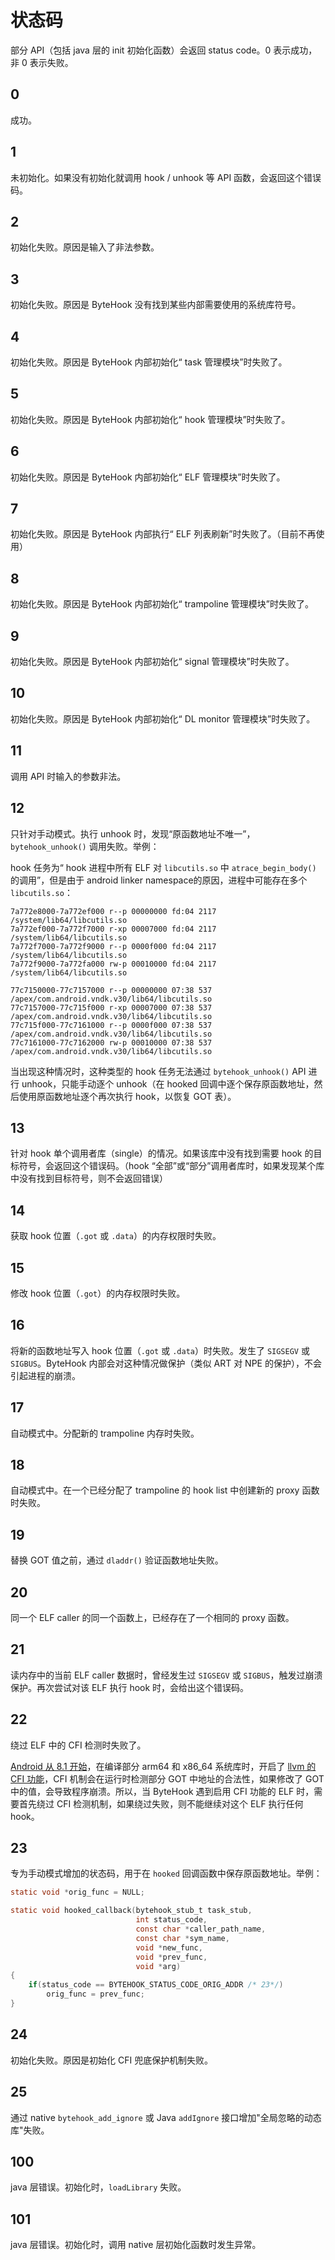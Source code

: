 # 状态码


部分 API（包括 java 层的 init 初始化函数）会返回 status code。0 表示成功，非 0 表示失败。

## 0

成功。

## 1

未初始化。如果没有初始化就调用 hook / unhook 等 API 函数，会返回这个错误码。

## 2

初始化失败。原因是输入了非法参数。

## 3

初始化失败。原因是 ByteHook 没有找到某些内部需要使用的系统库符号。

## 4

初始化失败。原因是 ByteHook 内部初始化“ task 管理模块”时失败了。

## 5

初始化失败。原因是 ByteHook 内部初始化“ hook 管理模块”时失败了。

## 6

初始化失败。原因是 ByteHook 内部初始化“ ELF 管理模块”时失败了。

## 7

初始化失败。原因是 ByteHook 内部执行“ ELF 列表刷新”时失败了。（目前不再使用）

## 8

初始化失败。原因是 ByteHook 内部初始化“ trampoline 管理模块”时失败了。

## 9

初始化失败。原因是 ByteHook 内部初始化“ signal 管理模块”时失败了。

## 10

初始化失败。原因是 ByteHook 内部初始化“ DL monitor 管理模块”时失败了。

## 11

调用 API 时输入的参数非法。

## 12

只针对手动模式。执行 unhook 时，发现“原函数地址不唯一”，`bytehook_unhook()` 调用失败。举例：

hook 任务为“ hook 进程中所有 ELF 对 `libcutils.so` 中 `atrace_begin_body()` 的调用”，但是由于 android linker namespace的原因，进程中可能存在多个 `libcutils.so`：

```shell title="/proc/self/maps"
7a772e8000-7a772ef000 r--p 00000000 fd:04 2117  /system/lib64/libcutils.so
7a772ef000-7a772f7000 r-xp 00007000 fd:04 2117  /system/lib64/libcutils.so
7a772f7000-7a772f9000 r--p 0000f000 fd:04 2117  /system/lib64/libcutils.so
7a772f9000-7a772fa000 rw-p 00010000 fd:04 2117  /system/lib64/libcutils.so

77c7150000-77c7157000 r--p 00000000 07:38 537   /apex/com.android.vndk.v30/lib64/libcutils.so
77c7157000-77c715f000 r-xp 00007000 07:38 537   /apex/com.android.vndk.v30/lib64/libcutils.so
77c715f000-77c7161000 r--p 0000f000 07:38 537   /apex/com.android.vndk.v30/lib64/libcutils.so
77c7161000-77c7162000 rw-p 00010000 07:38 537   /apex/com.android.vndk.v30/lib64/libcutils.so
```

当出现这种情况时，这种类型的 hook 任务无法通过 `bytehook_unhook()` API 进行 unhook，只能手动逐个 unhook（在 hooked 回调中逐个保存原函数地址，然后使用原函数地址逐个再次执行 hook，以恢复 GOT 表）。

## 13
针对 hook 单个调用者库（single）的情况。如果该库中没有找到需要 hook 的目标符号，会返回这个错误码。（hook “全部”或“部分”调用者库时，如果发现某个库中没有找到目标符号，则不会返回错误）

## 14

获取 hook 位置（`.got` 或 `.data`）的内存权限时失败。

## 15

修改 hook 位置（`.got`）的内存权限时失败。

## 16

将新的函数地址写入 hook 位置（`.got` 或 `.data`）时失败。发生了 `SIGSEGV` 或 `SIGBUS`。ByteHook 内部会对这种情况做保护（类似 ART 对 NPE 的保护），不会引起进程的崩溃。

## 17

自动模式中。分配新的 trampoline 内存时失败。

## 18

自动模式中。在一个已经分配了 trampoline 的 hook list 中创建新的 proxy 函数时失败。

## 19

替换 GOT 值之前，通过 `dladdr()` 验证函数地址失败。

## 20

同一个 ELF caller 的同一个函数上，已经存在了一个相同的 proxy 函数。

## 21

读内存中的当前 ELF caller 数据时，曾经发生过 `SIGSEGV` 或 `SIGBUS`，触发过崩溃保护。再次尝试对该 ELF 执行 hook 时，会给出这个错误码。

## 22

绕过 ELF 中的 CFI 检测时失败了。

[Android 从 8.1 开始](https://source.android.com/devices/tech/debug/cfi)，在编译部分 arm64 和 x86_64 系统库时，开启了 [llvm 的 CFI 功能](https://clang.llvm.org/docs/ControlFlowIntegrity.html)，CFI 机制会在运行时检测部分 GOT 中地址的合法性，如果修改了 GOT 中的值，会导致程序崩溃。所以，当 ByteHook 遇到启用 CFI 功能的 ELF 时，需要首先绕过 CFI 检测机制，如果绕过失败，则不能继续对这个 ELF 执行任何 hook。

## 23

专为手动模式增加的状态码，用于在 `hooked` 回调函数中保存原函数地址。举例：

```C
static void *orig_func = NULL;

static void hooked_callback(bytehook_stub_t task_stub, 
                            int status_code,
                            const char *caller_path_name,
                            const char *sym_name,
                            void *new_func,
                            void *prev_func,
                            void *arg)
{
    if(status_code == BYTEHOOK_STATUS_CODE_ORIG_ADDR /* 23*/)
        orig_func = prev_func;
}
```

## 24

初始化失败。原因是初始化 CFI 兜底保护机制失败。

## 25

通过 native `bytehook_add_ignore` 或 Java `addIgnore` 接口增加"全局忽略的动态库"失败。

## 100

java 层错误。初始化时，`loadLibrary` 失败。

## 101

java 层错误。初始化时，调用 native 层初始化函数时发生异常。
